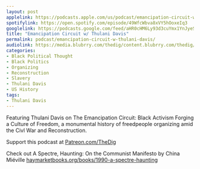 ```yaml
---
layout: post
applelink: https://podcasts.apple.com/us/podcast/emancipation-circuit-w-thulani-davis/id1043245989?i=1000579837023
spotifylink: https://open.spotify.com/episode/49WfcWbva8xVY5hOoxeIq3
googlelink: https://podcasts.google.com/feed/aHR0cHM6Ly93d3cuYmx1YnJyeS5jb20vZmVlZHMvdGhlZGlnLnhtbA/episode/aHR0cHM6Ly90aGVkaWcuYmx1YnJyeS5uZXQvP3A9MjI2Ng?sa=X&ved=0CAUQkfYCahcKEwi44f7r1b-AAxUAAAAAHQAAAAAQNg
title: "Emancipation Circuit w/ Thulani Davis"
permalink: podcast/emancipation-circuit-w-thulani-davis/
audiolink: https://media.blubrry.com/thedig/content.blubrry.com/thedig/The_Dig-EP_372-Davis.mp3
categories:
- Black Political Thought
- Black Politics
- Organizing
- Reconstruction
- Slavery
- Thulani Davis
- US History
tags:
- Thulani Davis
---
```


Featuring Thulani Davis on The Emancipation Circuit: Black Activism Forging a Culture of Freedom, a monumental history of freedpeople organizing amid the Civl War and Reconstruction.

Support this podcast at [Patreon.com/TheDig](http://Patreon.com/TheDig)

Check out A Spectre, Haunting: On the Communist Manifesto by China Miéville [haymarketbooks.org/books/1990-a-spectre-haunting](http://haymarketbooks.org/books/1990-a-spectre-haunting)

